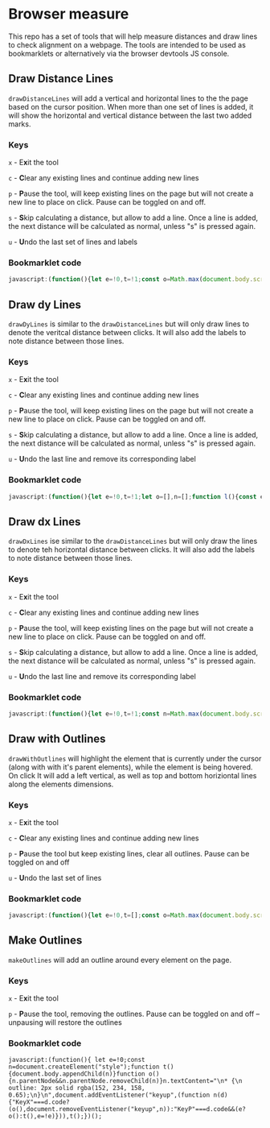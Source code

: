 # Browser measure
This repo has a set of tools that will help measure distances and draw lines to check alignment on a webpage. The tools are intended to be used as bookmarklets or alternatively via the browser devtools JS console.


## Draw Distance Lines
`drawDistanceLines` will add a vertical and horizontal lines to the the page based on the cursor position. When more than one set of lines is added, it will show the horizontal and vertical distance between the last two added marks.

### Keys
`x` - E**x**it the tool

`c` - **C**lear any existing lines and continue adding new lines

`p` - **P**ause the tool, will keep existing lines on the page but will not create a new line to place on click. Pause can be toggled on and off.

`s` - **S**kip calculating a distance, but allow to add a line. Once a line is added, the next distance will be calculated as normal, unless "s" is pressed again. 

`u` - **U**ndo the last set of lines and labels

### Bookmarklet code
```javascript
javascript:(function(){let e=!0,t=!1;const o=Math.max(document.body.scrollHeight,document.documentElement.scrollHeight,document.body.offsetHeight,document.documentElement.offsetHeight,document.body.clientHeight,document.documentElement.clientHeight);let l=[],n=[];function d(){const e=document.createElement("div"),t=document.createElement("div");e.style.position="absolute",e.style.top="0",e.style.left="0",e.style.width="1px",e.style.height=`${o}px`,e.style.borderLeft="1px solid rgba(250, 0, 250, .5)",e.style.zIndex="9999",t.style.position="absolute",t.style.top=0,t.style.left=0,t.style.width="100vw",t.style.height="1px",t.style.borderTop="1px solid rgba(250, 0, 250, .5)",e.style.zIndex="9999",document.body.appendChild(e),document.body.appendChild(t),l.push([e,t])}function s(t){e&&(l[l.length-1][0].style.left=`${t.clientX}px`,l[l.length-1][1].style.top=`${t.clientY}px`)}function c(){e&&(d(),l.length>2&&function(e,o){if(t)return void(t=!1);const l={dx:parseInt(e[0].style.left)-parseInt(o[0].style.left),dy:parseInt(e[1].style.top)-parseInt(o[1].style.top)},d=document.createElement("div"),s=document.createElement("div");n.push([d,s]),d.appendChild(document.createTextNode(`${Math.abs(l.dx)}`)),s.appendChild(document.createTextNode(`${Math.abs(l.dy)}`)),d.style.position="absolute",s.style.position="absolute",l.dx<0?(d.style.left=e[0].style.left,s.style.left=e[0].style.left):(d.style.left=o[0].style.left,s.style.left=o[0].style.left),l.dy<0?(d.style.top=parseInt(o[1].style.top)-12-2+"px",s.style.top=`${parseInt(e[1].style.top)}px`):(d.style.top=parseInt(e[1].style.top)-12-2+"px",s.style.top=`${parseInt(o[1].style.top)}px`),d.style.width=`${Math.abs(l.dx)}px`,d.style.textAlign="center",d.style.backgroundColor="rgba(125, 16, 83, 0.75)",d.style.color="rgba(242, 221, 242, 0.9)",d.style.fontFamily="monospace, monospace",d.style.fontSize="12px",document.body.appendChild(d),s.style.height=`${Math.abs(l.dy)}px`,s.style.verticalAlign="middle",s.style.backgroundColor="rgba(125, 16, 83, 0.75)",s.style.color="rgba(242, 221, 242, 0.9)",s.style.display="flex",s.style.alignItems="center",s.style.fontFamily="monospace, monospace",s.style.fontSize="12px",document.body.appendChild(s)}(l[l.length-3],l[l.length-2]))}d(),document.addEventListener("mousemove",s),document.addEventListener("click",c),document.addEventListener("keyup",(function o(i){if("KeyX"===i.code)l.forEach((e=>{document.body.removeChild(e[0]),document.body.removeChild(e[1])})),l=[],n.forEach((e=>{document.body.removeChild(e[0]),document.body.removeChild(e[1])})),n=[],document.removeEventListener("mousemove",s),document.removeEventListener("click",c),document.removeEventListener("keyup",o);else if("KeyC"===i.code)l.forEach((e=>{document.body.removeChild(e[0]),document.body.removeChild(e[1])})),l=[],n.forEach((e=>{document.body.removeChild(e[0]),document.body.removeChild(e[1])})),n=[],d();else if("KeyP"===i.code){if(e){const e=l[l.length-1];document.body.removeChild(e[0]),document.body.removeChild(e[1]),l.pop()}else d();e=!e}else"KeyS"===i.code?t=!0:"KeyU"===i.code&&function(){if(l.length<2)return;const e=l[l.length-2];if(n.length>0){const t=n[n.length-1];e[0].getBoundingClientRect().left!=t[0].getBoundingClientRect().left&&e[0].getBoundingClientRect().left!=t[0].getBoundingClientRect().right||(document.body.removeChild(t[0]),document.body.removeChild(t[1]),n.pop())}document.body.removeChild(e[0]),document.body.removeChild(e[1]),currentMark=l[l.length-1],l=l.slice(0,-2),l.push(currentMark)}()}));})();
```

## Draw dy Lines
`drawDyLines` is similar to the `drawDistanceLines` but will only draw lines to denote the veritcal distance between clicks. It will also add the labels to note distance between those lines.

### Keys
`x` - E**x**it the tool

`c` - **C**lear any existing lines and continue adding new lines

`p` - **P**ause the tool, will keep existing lines on the page but will not create a new line to place on click. Pause can be toggled on and off.

`s` - **S**kip calculating a distance, but allow to add a line. Once a line is added, the next distance will be calculated as normal, unless "s" is pressed again. 

`u` - **U**ndo the last line and remove its corresponding label

### Bookmarklet code
```javascript
javascript:(function(){let e=!0,t=!1;let o=[],n=[];function l(){const e=document.createElement("div");e.style.position="absolute",e.style.top=0,e.style.left=0,e.style.width="100vw",e.style.height="1px",e.style.borderTop="1px solid rgba(250, 0, 250, .5)",e.style.zIndex="9999",document.body.appendChild(e),o.push(e)}function d(t){e&&(o[o.length-1].style.top=`${t.clientY+window.scrollY}px`)}function c(){e&&(l(),o.length>2&&function(e,o){if(t)return void(t=!1);const l=parseInt(e.style.top)-parseInt(o.style.top),d=document.createElement("div");n.push(d),d.appendChild(document.createTextNode(`${Math.abs(l)}`)),d.style.position="absolute",d.style.top=l<0?`${parseInt(e.style.top)}px`:`${parseInt(o.style.top)}px`,d.style.height=`${Math.abs(l)}px`,d.style.verticalAlign="middle",d.style.backgroundColor="rgba(125, 16, 83, 0.75)",d.style.color="rgba(242, 221, 242, 0.9)",d.style.display="flex",d.style.alignItems="center",d.style.fontFamily="monospace, monospace",d.style.fontSize="12px",d.style.left=12*(n.length-1)*2%document.body.scrollWidth+"px",document.body.appendChild(d)}(o[o.length-3],o[o.length-2]))}function i(){o.forEach((e=>{document.body.removeChild(e)})),o=[],n.forEach((e=>{document.body.removeChild(e)})),n=[]}l(),document.addEventListener("mousemove",d),document.addEventListener("click",c),document.addEventListener("keyup",(function s(r){"KeyX"===r.code?(i(),document.removeEventListener("mousemove",d),document.removeEventListener("click",c),document.removeEventListener("keyup",s)):"KeyC"===r.code?(i(),l()):"KeyP"===r.code?(e?(document.body.removeChild(o[o.length-1]),o.pop()):l(),e=!e):"KeyS"===r.code?t=!0:"KeyU"===r.code&&function(){if(o.length<2)return;const e=o[o.length-2];if(n.length>0){const t=n[n.length-1];e.getBoundingClientRect().top!=t.getBoundingClientRect().top&&e.getBoundingClientRect().top!=t.getBoundingClientRect().bottom||(document.body.removeChild(t),n.pop())}document.body.removeChild(e),currentMark=o[o.length-1],o=o.slice(0,-2),o.push(currentMark)}()}));})();
```
## Draw dx Lines
`drawDxLines` ise similar to the `drawDistanceLines` but will only draw the lines to denote teh horizontal distance between clicks. It will also add the labels to note distance between those lines.

### Keys
`x` - E**x**it the tool

`c` - **C**lear any existing lines and continue adding new lines

`p` - **P**ause the tool, will keep existing lines on the page but will not create a new line to place on click. Pause can be toggled on and off.

`s` - **S**kip calculating a distance, but allow to add a line. Once a line is added, the next distance will be calculated as normal, unless "s" is pressed again. 

`u` - **U**ndo the last line and remove its corresponding label


### Bookmarklet code
```javascript
javascript:(function(){let e=!0,t=!1;const n=Math.max(document.body.scrollHeight,document.documentElement.scrollHeight,document.body.offsetHeight,document.documentElement.offsetHeight,document.body.clientHeight,document.documentElement.clientHeight);let o=[],l=[];function d(){const e=document.createElement("div");e.style.position="absolute",e.style.top="0",e.style.left="0",e.style.width="1px",e.style.height=`${n}px`,e.style.borderLeft="1px solid rgba(250, 0, 250, .5)",e.style.zIndex="9999",document.body.appendChild(e),o.push(e)}function c(t){e&&(o[o.length-1].style.left=`${t.clientX}px`)}function i(n){e&&(d(),o.length>2&&function(e,n,o){if(t)return void(t=!1);const d=parseInt(e.style.left)-parseInt(n.style.left),c=document.createElement("div");l.push(c),c.appendChild(document.createTextNode(`${Math.abs(d)}`)),c.style.position="absolute",c.style.left=d<0?e.style.left:n.style.left,c.style.width=`${Math.abs(d)}px`,c.style.textAlign="center",c.style.backgroundColor="rgba(125, 16, 83, 0.75)",c.style.color="rgba(242, 221, 242, 0.9)",c.style.fontFamily="monospace, monospace",c.style.fontSize="12px",c.style.top=`${o+window.scrollY}px`,document.body.appendChild(c)}(o[o.length-3],o[o.length-2],n.clientY))}function s(){o.forEach((e=>{document.body.removeChild(e)})),o=[],l.forEach((e=>{document.body.removeChild(e)})),l=[]}d(),document.addEventListener("mousemove",c),document.addEventListener("click",i),document.addEventListener("keyup",(function n(u){"KeyX"===u.code?(s(),document.removeEventListener("mousemove",c),document.removeEventListener("click",i),document.removeEventListener("keyup",n)):"KeyC"===u.code?(s(),d()):"KeyP"===u.code?(e?(document.body.removeChild(o[o.length-1]),o.pop()):d(),e=!e):"KeyS"===u.code?t=!0:"KeyU"===u.code&&function(){if(o.length<2)return;const e=o[o.length-2];if(l.length>0){const t=l[l.length-1];e.getBoundingClientRect().left!=t.getBoundingClientRect().left&&e.getBoundingClientRect().left!=t.getBoundingClientRect().right||(document.body.removeChild(t),l.pop())}document.body.removeChild(e),currentMark=o[o.length-1],o=o.slice(0,-2),o.push(currentMark)}()}));})();
```


## Draw with Outlines
`drawWithOutlines` will highlight the element that is currently under the cursor (along with with it's parent elements), while the element is being hovered. On click It will add a left vertical, as well as top and bottom horiziontal lines along the elements dimensions.

### Keys
`x` - E**x**it the tool

`c` - **C**lear any existing lines and continue adding new lines

`p` - **P**ause the tool but keep existing lines, clear all outlines. Pause can be toggled on and off

`u` - **U**ndo the last set of lines


### Bookmarklet code
```javascript
javascript:(function(){let e=!0,t=[];const o=Math.max(document.body.scrollHeight,document.documentElement.scrollHeight,document.body.offsetHeight,document.documentElement.offsetHeight,document.body.clientHeight,document.documentElement.clientHeight),n=document.createElement("style");n.textContent="\n.keyOutline {\n  outline: 2px solid rgba(0, 220, 250, .65);\n  box-shadow: 0px 3px 12px rgba(125, 153, 170, .9);\n}\n",document.body.appendChild(n);function l(t){e&&t.target.classList.add("keyOutline")}function d(t){e&&t.target.classList.remove("keyOutline")}function i(){document.querySelectorAll(".keyOutline").forEach((e=>e.classList.remove("keyOutline"))),t.forEach((e=>{e.parentNode&&e.parentNode.removeChild(e)}))}function c(n){if(!e)return;n.preventDefault();let l=n.clientX,d=n.clientY,i=document.elementFromPoint(l,d).getBoundingClientRect(),c=document.createElement("div"),s=document.createElement("div"),r=document.createElement("div");t.push(c,s,r),c.style.position="absolute",c.style.top="0",c.style.left=`${i.left+window.scrollX}px`,c.style.width="1px",c.style.height=`${o}px`,c.style.borderLeft="1px solid rgba(250, 0, 250, .5)",s.style.position="absolute",s.style.top=`${i.top+window.scrollY}px`,s.style.left="0",s.style.width="100vw",s.style.height="1px",s.style.borderTop="1px solid rgba(250, 0, 250, .5)",r.style.position="absolute",r.style.top=`${i.bottom+window.scrollY}px`,r.style.left="0",r.style.width="100vw",r.style.height="1px",r.style.borderTop="1px solid rgba(250, 0, 250, .5)",document.body.appendChild(c),document.body.appendChild(s),document.body.appendChild(r)}document.querySelectorAll("*").forEach((e=>{e.addEventListener("mouseenter",l),e.addEventListener("mouseleave",d)})),document.addEventListener("keyup",(function o(s){"KeyX"===s.code?(i(),document.removeEventListener("click",c),document.removeEventListener("keyup",o),document.querySelectorAll("*").forEach((e=>{e.removeEventListener("mouseenter",l),e.removeEventListener("mouseleave",d)})),document.body.removeChild(n)):"KeyP"===s.code?(e=!e,e||document.querySelectorAll(".keyOutline").forEach((e=>e.classList.remove("keyOutline")))):"KeyC"===s.code?i():"KeyU"===s.code&&function(){if(!(t.length<3))for(let e=0;e<3;e++)document.body.removeChild(t[t.length-1]),t.pop()}()})),document.addEventListener("click",c);})();
```
## Make Outlines
`makeOutlines` will add an outline around every element on the page.

### Keys
`x` - E**x**it the tool

`p` - **P**ause the tool, removing the outlines. Pause can be toggled on and off – unpausing will restore the outlines

### Bookmarklet code
```
javascript:(function(){ let e=!0;const n=document.createElement("style");function t(){document.body.appendChild(n)}function o(){n.parentNode&&n.parentNode.removeChild(n)}n.textContent="\n* {\n  outline: 2px solid rgba(152, 234, 158, 0.65);\n}\n",document.addEventListener("keyup",(function n(d){"KeyX"===d.code?(o(),document.removeEventListener("keyup",n)):"KeyP"===d.code&&(e?o():t(),e=!e)})),t();})();
```

